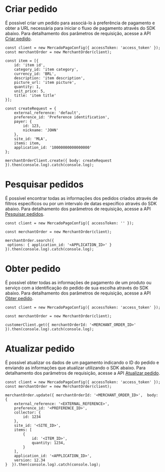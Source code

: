 # Criar pedido 

É possível criar um pedido para associá-lo à preferência de pagamento e obter a URL necessária para iniciar o fluxo de pagamento através do SDK abaixo. Para detalhamento dos parâmetros de requisição, acesse a API [Criar pedido](/developers/pt/reference/merchant_orders/_merchant_orders/post).

```node
const client = new MercadoPagoConfig({ accessToken: 'access_token' });
const merchantOrder = new MerchantOrder(client);

const item = [{
	id: 'item id',
	category_id: 'item category',
	currency_id: 'BRL',
	description: 'item description',
	picture_url: 'item picture',
	quantity: 1,
	unit_price: 5,
	title: 'item title'
}];

const createRequest = {
	external_reference: 'default',
	preference_id: 'Preference identification',
	payer: {
		id: 123,
		nickname: 'JOHN'
	},
	site_id: 'MLA',
	items: item,
	application_id: '10000000000000000'
};

merchantOrderClient.create({ body: createRequest }).then(console.log).catch(console.log);
```

# Pesquisar pedidos

É possível encontrar todas as informações dos pedidos criados através de filtros específicos ou por um intervalo de datas específico através do SDK abaixo. Para detalhamento dos parâmetros de requisição, acesse a API [Pesquisar pedidos](/developers/pt/reference/merchant_orders/_merchant_orders_search/get).

```node
const client = new MercadoPagoConfig({ accessToken: '' });

const merchantOrder = new MerchantOrder(client);

merchantOrder.search({
 options: { application_id: '<APPLICATION_ID>' } }).then(console.log).catch(console.log);
```

# Obter pedido

É possível obter todas as informações de pagamento de um produto ou serviço com a identificação do pedido de sua escolha através do SDK abaixo. Para detalhamento dos parâmetros de requisição, acesse a API [Obter pedido](/developers/pt/reference/merchant_orders/_merchant_orders_id/get).

```node
const client = new MercadoPagoConfig({ accessToken: 'access_token' });

const merchantOrder = new MerchantOrder(client);

customerClient.get({ merchantOrderId: '<MERCHANT_ORDER_ID>' }).then(console.log).catch(console.log);
```

# Atualizar pedido

É possível atualizar os dados de um pagamento indicando o ID do pedido e enviando as informações que atualizar utilizando o SDK abaixo. Para detalhamento dos parâmetros de requisição, acesse a API [Atualizar pedido](/developers/pt/reference/merchant_orders/_merchant_orders_id/put).

```node
const client = new MercadoPagoConfig({ accessToken: 'access_token' });
const merchantOrder = new MerchantOrder(client);

merchantOrder.update({ merchantOrderId: '<MERCHANT_ORDER_ID>',  body: {
	external_reference: '<EXTERNAL_REFERENCE>',
	preference_id: '<PREFERENCE_ID>',
	collector: {
		id: 1234
	},
	site_id: '<SITE_ID>',
	items: [
		{
			id: '<ITEM_ID>',
			quantity: 1234,
		}
	],
	application_id: '<APPLICATION_ID>',
	version: 12.34
}  }).then(console.log).catch(console.log);
```